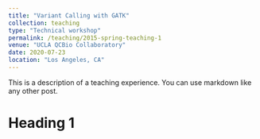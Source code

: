```yaml
---
title: "Variant Calling with GATK"
collection: teaching
type: "Technical workshop"
permalink: /teaching/2015-spring-teaching-1
venue: "UCLA QCBio Collaboratory"
date: 2020-07-23
location: "Los Angeles, CA"
---
```


This is a description of a teaching experience. You can use markdown like any other post.

Heading 1
======


